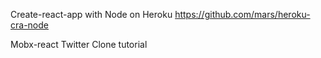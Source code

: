 Create-react-app with Node on Heroku
https://github.com/mars/heroku-cra-node

Mobx-react Twitter Clone tutorial
